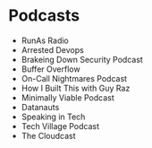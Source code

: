 # Podcasts

* RunAs Radio
* Arrested Devops
* Brakeing Down Security Podcast
* Buffer Overflow
* On-Call Nightmares Podcast
* How I Built This with Guy Raz
* Minimally Viable Podcast
* Datanauts
* Speaking in Tech
* Tech Village Podcast
* The Cloudcast
